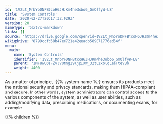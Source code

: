 ```yaml
---
id: '1V2Lt_MnbYoDNFBtcoH6JHJKm4he3obo6_GmOlfyW-L8'
title: 'System Controls'
date: '2020-02-27T20:17:32.029Z'
version: 20
mimeType: 'text/x-markdown'
links: []
source: 'https://drive.google.com/open?id=1V2Lt_MnbYoDNFBtcoH6JHJKm4he3obo6_GmOlfyW-L8'
wikigdrive: '8799ccfd58b47ed721e42eeadb589071776ed64f'
menu:
  main:
    name: 'System Controls'
    identifier: '1V2Lt_MnbYoDNFBtcoH6JHJKm4he3obo6_GmOlfyW-L8'
    parent: '1MF8wO3sFZvlVUNng29ljpIXW_32tUixolqLeaTteVBo'
    weight: 4400
---
```





As a matter of principle,  {{% system-name %}} ensures its products meet the national security and privacy standards, making them HIPAA-compliant and secure. In other words, system administrators can control access to the various components of the system, as well as user abilities, such as adding/modifying data, prescribing medications, or documenting exams, for example.



{{% children %}}




